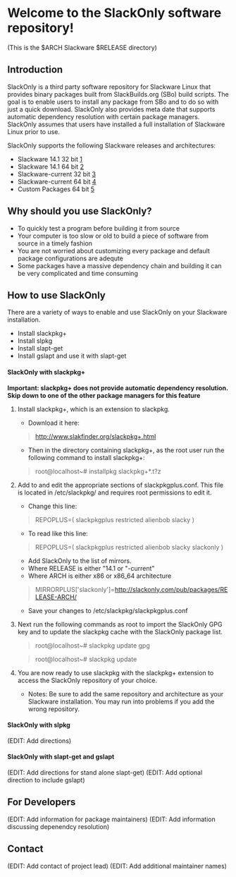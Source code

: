 # Welcome to the SlackOnly software repository!

(This is the $ARCH Slackware $RELEASE directory)

## Introduction

SlackOnly is a third party software repository for Slackware Linux that
provides binary packages built from SlackBuilds.org (SBo) build scripts.
The goal is to enable users to install any package from SBo and to do so
with just a quick download.  SlackOnly also provides meta date that
supports automatic dependency resolution with certain package managers.
SlackOnly assumes that users have installed a full installation of
Slackware Linux prior to use.

SlackOnly supports the following Slackware releases and architectures:

 * Slackware 14.1 32 bit [1]
 * Slackware 14.1 64 bit [2]
 * Slackware-current 32 bit [3]
 * Slackware-current 64 bit [4]
 * Custom Packages 64 bit [5]

 [1]: http://packages.slackonly.com/pub/packages/14.1-x86/
 [2]: http://packages.slackonly.com/pub/packages/14.1-x86_64/
 [3]: http://panos.slackonly.com/pub/packages/current-x86/
 [4]: http://packages.slackonly.com/pub/packages/current-x86_64/
 [5]: http://packages.slackonly.com/pub/packages/custom-x86_64/


## Why should you use SlackOnly?

 * To quickly test a program before building it from source
 * Your computer is too slow or old to build a piece of software from
   source in a timely fashion
 * You are not worried about customizing every package and default
   package configurations are adequte
 * Some packages have a massive dependency chain and building it can be
   very complicated and time consuming


## How to use SlackOnly

There are a variety of ways to enable and use SlackOnly on your
Slackware installation.

 * Install slackpkg+
 * Install slpkg
 * Install slapt-get
 * Install gslapt and use it with slapt-get

#### SlackOnly with slackpkg+

__Important:  slackpkg+ does not provide automatic dependency
resolution. Skip down to one of the other package managers for this
feature__

1.  Install slackpkg+, which is an extension to slackpkg.

    * Download it here:

    > http://www.slakfinder.org/slackpkg+.html

    * Then in the directory containing slackpkg+, as the root user run
      the following command to install slackpkg+:

    > root@localhost~# installpkg slackpkg+*.t?z

2.  Add to and edit the appropriate sections of slackpkgplus.conf. This
    file is located in /etc/slackpkg/ and requires root permissions to
    edit it.

    * Change this line:

    > REPOPLUS=( slackpkgplus restricted alienbob slacky )

    * To read like this line:

    > REPOPLUS=( slackpkgplus restricted alienbob slacky slackonly )

    * Add SlackOnly to the list of mirrors.
    * Where RELEASE is either "14.1 or "-current"
    * Where ARCH is either x86 or x86_64 architecture

    > MIRRORPLUS['slackonly']=http://slackonly.com/pub/packages/RELEASE-ARCH/

    * Save your changes to /etc/slackpkg/slackpkgplus.conf

3.  Next run the following commands as root to import the SlackOnly GPG
    key and to update the slackpkg cache with the SlackOnly package
    list.

    > root@localhost~# slackpkg update gpg

    > root@localhost~# slackpkg update

4.  You are now ready to use slackpkg with the slackpkg+ extension to
    access the SlackOnly repository of your choice.

    * Notes:  Be sure to add the same repository and architecture as
      your Slackware installation.  You may run into problems if you add
      the wrong repository.

#### SlackOnly with slpkg

 (EDIT: Add directions)

#### SlackOnly with slapt-get and gslapt

 (EDIT: Add directions for stand alone slapt-get)
 (EDIT: Add optional direction to include gslapt)


## For Developers

 (EDIT: Add information for package maintainers)
 (EDIT: Add information discussing depenendcy resolution)

## Contact

 (EDIT: Add contact of project lead)
 (EDIT: Add additional maintainer names)
